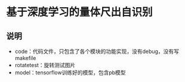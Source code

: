 # 基于深度学习的量体尺出自识别 #
## 说明 ##
+ code：代码文件，只包含了各个模块的功能实现，没有debug，没有写makefile
+ rotatetest：旋转测试图片
+ model：tensorflow训练好的模型，包含pb模型